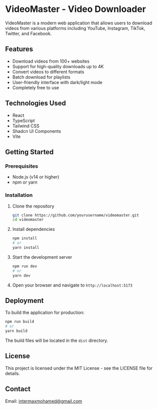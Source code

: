 # VideoMaster - Video Downloader

VideoMaster is a modern web application that allows users to download videos from various platforms including YouTube, Instagram, TikTok, Twitter, and Facebook.

## Features

- Download videos from 100+ websites
- Support for high-quality downloads up to 4K
- Convert videos to different formats
- Batch download for playlists
- User-friendly interface with dark/light mode
- Completely free to use

## Technologies Used

- React
- TypeScript
- Tailwind CSS
- Shadcn UI Components
- Vite

## Getting Started

### Prerequisites

- Node.js (v14 or higher)
- npm or yarn

### Installation

1. Clone the repository
   ```bash
   git clone https://github.com/yourusername/videomaster.git
   cd videomaster
   ```

2. Install dependencies
   ```bash
   npm install
   # or
   yarn install
   ```

3. Start the development server
   ```bash
   npm run dev
   # or
   yarn dev
   ```

4. Open your browser and navigate to `http://localhost:5173`

## Deployment

To build the application for production:

```bash
npm run build
# or
yarn build
```

The build files will be located in the `dist` directory.

## License

This project is licensed under the MIT License - see the LICENSE file for details.

## Contact

Email: intermaxmohamed@gmail.com
